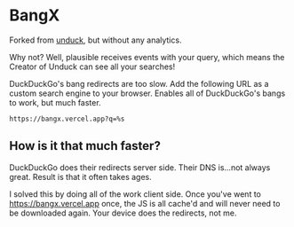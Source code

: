 # BangX

Forked from [unduck](https://github.com/t3dotgg/unduck), but without any analytics.

Why not? Well, plausible receives events with your query, which means the Creator of Unduck can see all your searches!

DuckDuckGo's bang redirects are too slow. Add the following URL as a custom search engine to your browser. Enables all of DuckDuckGo's bangs to work, but much faster.

```
https://bangx.vercel.app?q=%s
```

## How is it that much faster?

DuckDuckGo does their redirects server side. Their DNS is...not always great. Result is that it often takes ages.

I solved this by doing all of the work client side. Once you've went to https://bangx.vercel.app once, the JS is all cache'd and will never need to be downloaded again. Your device does the redirects, not me.
